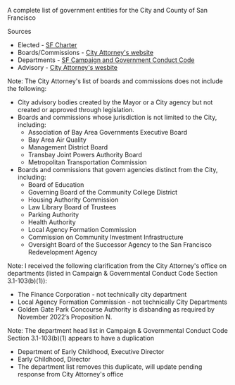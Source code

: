 A complete list of government entities for the City and County of San Francisco

Sources
- Elected - [SF Charter](https://codelibrary.amlegal.com/codes/san_francisco/latest/sf_charter/0-0-0-502)
- Boards/Commissions - [City Attorney's website](https://www.sfcityattorney.org/good-government/list-of-commissions-boards/)
- Departments - [SF Campaign and Government Conduct Code](https://codelibrary.amlegal.com/codes/san_francisco/latest/sf_campaign/0-0-0-979)
- Advisory - [City Attorney's wesbite](https://www.sfcityattorney.org/good-government/list-of-commissions-boards/)

Note: The City Attorney's list of boards and commissions does not include the following:
- City  advisory bodies created by the Mayor or a City agency but not created or approved through legislation.
- Boards and commissions whose jurisdiction is not limited to the City, including:
    - Association of Bay Area Governments Executive Board
    - Bay Area Air Quality
    - Management District Board
    - Transbay Joint Powers Authority Board
    - Metropolitan Transportation Commission
- Boards and commissions that govern agencies distinct from the City, including:
    - Board of Education
    - Governing Board of the Community College District
    - Housing Authority Commission
    - Law Library Board of Trustees
    - Parking Authority
    - Health Authority
    - Local Agency Formation Commission
    - Commission on Community Investment Infrastructure
    - Oversight Board of the Successor Agency to the San Francisco Redevelopment Agency

Note: I received the following clarification from the City Attorney's office on departments (listed in Campaign & Governmental Conduct Code Section 3.1-103(b)(1)):
- The Finance Corporation - not technically city department
- Local Agency Formation Commission - not technically City Departments
- Golden Gate Park Concourse Authority is disbanding as required by November 2022’s Proposition N.

Note: The department head list in Campaign & Governmental Conduct Code Section 3.1-103(b)(1) appears to have a duplication
- Department of Early Childhood, Executive Director
- Early Childhood, Director
- The department list removes this duplicate, will update pending response from City Attorney's office
